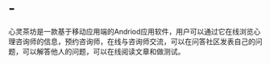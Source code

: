 # -
心灵茶坊是一款基于移动应用端的Andriod应用软件，用户可以通过它在线浏览心理咨询师的信息，预约咨询师，在线与咨询师交流，可以在问答社区发表自己的问题，可以解答他人的问题，可以在线阅读文章和做测试。
